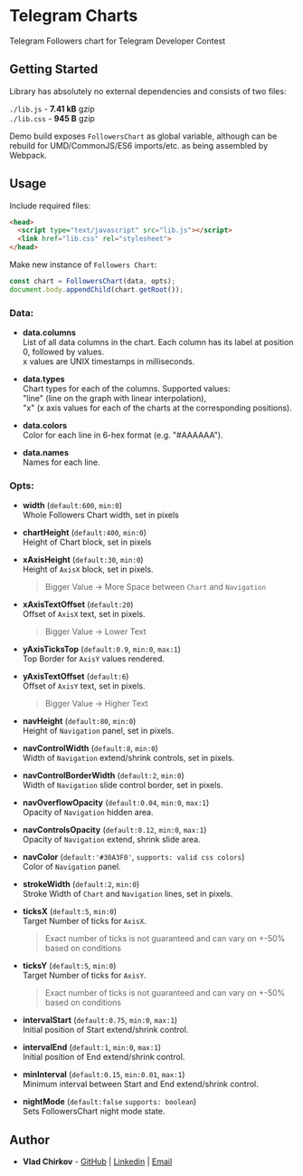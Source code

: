 # Telegram Charts

Telegram Followers chart for Telegram Developer Contest

## Getting Started

Library has absolutely no external dependencies and consists of two files:

`./lib.js` - **7.41 kB** gzip  
`./lib.css` - **945 B** gzip

Demo build exposes `FollowersChart` as global variable, although can be rebuild for UMD/CommonJS/ES6 imports/etc. as being assembled by Webpack.

## Usage

Include required files:

```html
<head>
  <script type="text/javascript" src="lib.js"></script>
  <link href="lib.css" rel="stylesheet">
</head>

```

Make new instance of `Followers Chart`:

```js
const chart = FollowersChart(data, opts);
document.body.appendChild(chart.getRoot());
```
### Data:
* **data.columns**  
List of all data columns in the chart. Each column has its label at position 0, followed by values.  
x values are UNIX timestamps in milliseconds.
  
* **data.types**  
Chart types for each of the columns. Supported values:  
  "line" (line on the graph with linear interpolation),  
  "x" (x axis values for each of the charts at the corresponding positions).
  
* **data.colors**  
Color for each line in 6-hex format (e.g. "#AAAAAA").

* **data.names**  
Names for each line.

### Opts:
* **width** (`default:600`, `min:0`)  
Whole Followers Chart width, set in pixels

* **chartHeight** (`default:400`, `min:0`)  
Height of Chart block, set in pixels

* **xAxisHeight** (`default:30`, `min:0`)  
Height of `AxisX` block, set in pixels.
  > Bigger Value -> More Space between `Chart` and `Navigation`

* **xAxisTextOffset** (`default:20`)  
Offset of `AxisX` text, set in pixels. 
  > Bigger Value -> Lower Text

* **yAxisTicksTop** (`default:0.9`, `min:0`, `max:1`)  
Top Border for `AxisY` values rendered. 

* **yAxisTextOffset** (`default:6`)  
Offset of `AxisY` text, set in pixels. 
  > Bigger Value -> Higher Text

* **navHeight** (`default:80`, `min:0`)  
Height of `Navigation` panel, set in pixels.

* **navControlWidth** (`default:8`, `min:0`)  
Width of `Navigation` extend/shrink controls, set in pixels.

* **navControlBorderWidth** (`default:2`, `min:0`)  
Width of `Navigation` slide control border, set in pixels.

* **navOverflowOpacity** (`default:0.04`, `min:0`, `max:1`)  
Opacity of `Navigation` hidden area.

* **navControlsOpacity** (`default:0.12`, `min:0`, `max:1`)  
Opacity of `Navigation` extend, shrink slide area.

* **navColor** (`default:'#30A3F0'`, `supports: valid css colors`)  
Color of `Navigation` panel.

* **strokeWidth** (`default:2`, `min:0`)  
Stroke Width of `Chart` and `Navigation` lines, set in pixels.

* **ticksX** (`default:5`, `min:0`)  
Target Number of ticks for `AxisX`.  
  > Exact number of ticks is not guaranteed and can vary on +-50% based on conditions 

* **ticksY** (`default:5`, `min:0`)  
Target Number of ticks for `AxisY`.  
  > Exact number of ticks is not guaranteed and can vary on +-50% based on conditions 

* **intervalStart** (`default:0.75`, `min:0`, `max:1`)  
Initial position of Start extend/shrink control.

* **intervalEnd** (`default:1`, `min:0`, `max:1`)  
Initial position of End extend/shrink control.

* **minInterval** (`default:0.15`, `min:0.01`, `max:1`)  
Minimum interval between Start and End extend/shrink control.

* **nightMode** (`default:false` `supports: boolean`)  
Sets FollowersChart night mode state.

## Author

* **Vlad Chirkov** - [GitHub](https://github.com/vchirkov) | [Linkedin](https://www.linkedin.com/in/vchirkov/) | [Email](mailto:vlad.chirkou@gmail.com)
